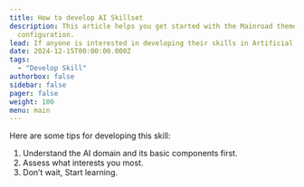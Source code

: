 ```yaml
---
title: How to develop AI Skillset
description: This article helps you get started with the Mainroad theme, including installation and minimal
  configuration.
lead: If anyone is interested in developing their skills in Artificial Intelligence (AI), a quick thought based on my experience that might be helpful.
date: 2024-12-15T00:00:00.000Z
tags:
  - "Develop Skill"
authorbox: false
sidebar: false
pager: false
weight: 100
menu: main
---
```


Here are some tips for developing this skill:
1. Understand the AI domain and its basic components first. 
2. Assess what interests you most. 
3. Don’t wait, Start learning.

